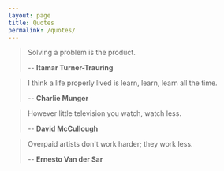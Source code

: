 ```yaml
---
layout: page
title: Quotes
permalink: /quotes/
---
```



> Solving a problem is the product.
>
> -- __Itamar Turner-Trauring__

> I think a life properly lived is learn, learn, learn all the time.
>
> -- __Charlie Munger__

> However little television you watch, watch less.
>
> -- __David McCullough__


> Overpaid artists don't work harder; they work less.
>
> -- __Ernesto Van der Sar__
